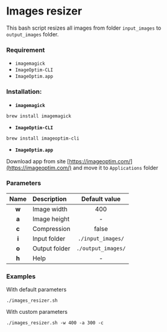 # Images resizer

This bash script resizes all images from folder `input_images` to `output_images` folder.

### Requirement
* `imagemagick` 
* `ImageOptim-CLI`
* `ImageOptim.app`

### Installation:
* **`imagemagick`**

`brew install imagemagick` 

* **`ImageOptim-CLI`**

`brew install imageoptim-cli`

* **`ImageOptim.app`**

Download app from site [https://imageoptim.com/](https://imageoptim.com/)
and move it to `Applications` folder

### Parameters
|Name|Description|Default value|
|:----:|:-----------|:-----:|
|**w**|Image width|400|
|**a**|Image height|-|
|**c**|Compression|false|
|**i**|Input folder|`./input_images/`|
|**o**|Output folder|`./output_images/`|
|**h**|Help|-|

### Examples
With default parameters

`./images_resizer.sh`

With custom parameters

`./images_resizer.sh -w 400 -a 300 -c`
